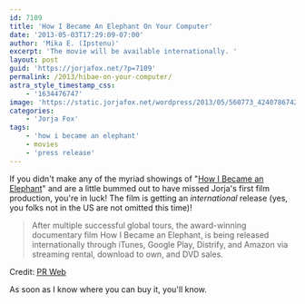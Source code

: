 ```yaml
---
id: 7109
title: 'How I Became An Elephant On Your Computer'
date: '2013-05-03T17:29:09-07:00'
author: 'Mika E. (Ipstenu)'
excerpt: 'The movie will be available internationally. '
layout: post
guid: 'https://jorjafox.net/?p=7109'
permalink: /2013/hibae-on-your-computer/
astra_style_timestamp_css:
    - '1634476747'
image: 'https://static.jorjafox.net/wordpress/2013/05/560773_424078674283107_789290907_n.jpg'
categories:
    - 'Jorja Fox'
tags:
    - 'how i became an elephant'
    - movies
    - 'press release'
---
```


If you didn't make any of the myriad showings of "<a href="http://www.howibecameanelephant.com/">How I Became an Elephant</a>" and are a little bummed out to have missed Jorja's first film production, you're in luck! The film is getting an _international_ release (yes, you folks not in the US are not omitted this time)!
<blockquote>After multiple successful global tours, the award-winning documentary film How I Became an Elephant, is being released internationally through iTunes, Google Play, Distrify, and Amazon via streaming rental, download to own, and DVD sales.</blockquote>
Credit: <a href="http://www.prweb.com/releases/2013/4/prweb10622627.htm">PR Web</a>

As soon as I know where you can buy it, you'll know.
